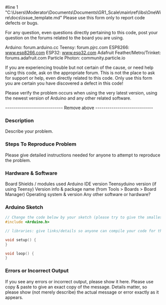 #line 1 "C:\\Users\\Moderator\\Documents\\Documents\\GR1_Scale\\main\\ref\\libs\\OneWire\\docs\\issue_template.md"
Please use this form only to report code defects or bugs.

For any question, even questions directly pertaining to this code, post your question on the forums related to the board you are using.

Arduino: forum.arduino.cc
Teensy: forum.pjrc.com
ESP8266: www.esp8266.com
ESP32: www.esp32.com
Adafruit Feather/Metro/Trinket: forums.adafruit.com
Particle Photon: community.particle.io

If you are experiencing trouble but not certain of the cause, or need help using this code, ask on the appropriate forum.  This is not the place to ask for support or help, even directly related to this code.  Only use this form you are certain you have discovered a defect in this code!

Please verify the problem occurs when using the very latest version, using the newest version of Arduino and any other related software.


----------------------------- Remove above -----------------------------



### Description

Describe your problem.



### Steps To Reproduce Problem

Please give detailed instructions needed for anyone to attempt to reproduce the problem.



### Hardware & Software

Board
Shields / modules used
Arduino IDE version
Teensyduino version (if using Teensy)
Version info & package name (from Tools > Boards > Board Manager)
Operating system & version
Any other software or hardware?


### Arduino Sketch

```cpp
// Change the code below by your sketch (please try to give the smallest code which demonstrates the problem)
#include <Arduino.h>

// libraries: give links/details so anyone can compile your code for the same result

void setup() {
}

void loop() {
}
```


### Errors or Incorrect Output

If you see any errors or incorrect output, please show it here.  Please use copy & paste to give an exact copy of the message.  Details matter, so please show (not merely describe) the actual message or error exactly as it appears.


